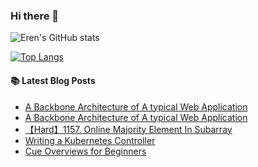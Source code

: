### Hi there 👋

<!--
**rhzx3519/rhzx3519** is a ✨ _special_ ✨ repository because its `README.md` (this file) appears on your GitHub profile.

Here are some ideas to get you started:

- 🔭 I’m currently working on ...
- 🌱 I’m currently learning ...
- 👯 I’m looking to collaborate on ...
- 🤔 I’m looking for help with ...
- 💬 Ask me about ...
- 📫 How to reach me: ...
- 😄 Pronouns: ...
- ⚡ Fun fact: ...
-->

![Eren's GitHub stats](https://github-readme-stats.vercel.app/api?username=rhzx3519&count_private=true&show_icons=true&theme=solarized-light)

[![Top Langs](https://github-readme-stats.vercel.app/api/top-langs/?username=rhzx3519&layout=compact)](https://github.com/rhzx3519/github-readme-stats)


#### 📚 Latest Blog Posts

<!-- BLOG-POST-LIST:START -->
- [A Backbone Architecture of A typical Web Application](https://rhzx3519.github.io//architecture/2024/02/01/Web-Application-Architecture.html)
- [A Backbone Architecture of A typical Web Application](https://rhzx3519.github.io//architecture/2024/02/01/Nginx-Configuration.html)
- [【Hard】1157. Online Majority Element In Subarray](https://rhzx3519.github.io//algorithm/2023/04/16/leetcode-1157.html)
- [Writing a Kubernetes Controller](https://rhzx3519.github.io//devops/2023/03/21/writing-kubernetes-controller.html)
- [Cue Overviews for Beginners](https://rhzx3519.github.io//devops/2023/03/02/cuelang-overviews.html)
<!-- BLOG-POST-LIST:END -->
